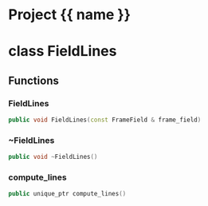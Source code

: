 <script setup>
import {useRoute} from 'vitepress'
const {path} = useRoute()
const tokens = path.split('/')
const words = tokens[2].split('-');
for (let i = 0; i < words.length; i++) {
    words[i] = words[i].charAt(0).toUpperCase() + words[i].slice(1);
    words[i] = words[i].replace('geode', 'Geode')
}
const name = words.join('-');
</script>
# Project {{ name }}

# class FieldLines


## Functions

### FieldLines

```cpp
public void FieldLines(const FrameField & frame_field)
```


### ~FieldLines

```cpp
public void ~FieldLines()
```


### compute_lines

```cpp
public unique_ptr compute_lines()
```




